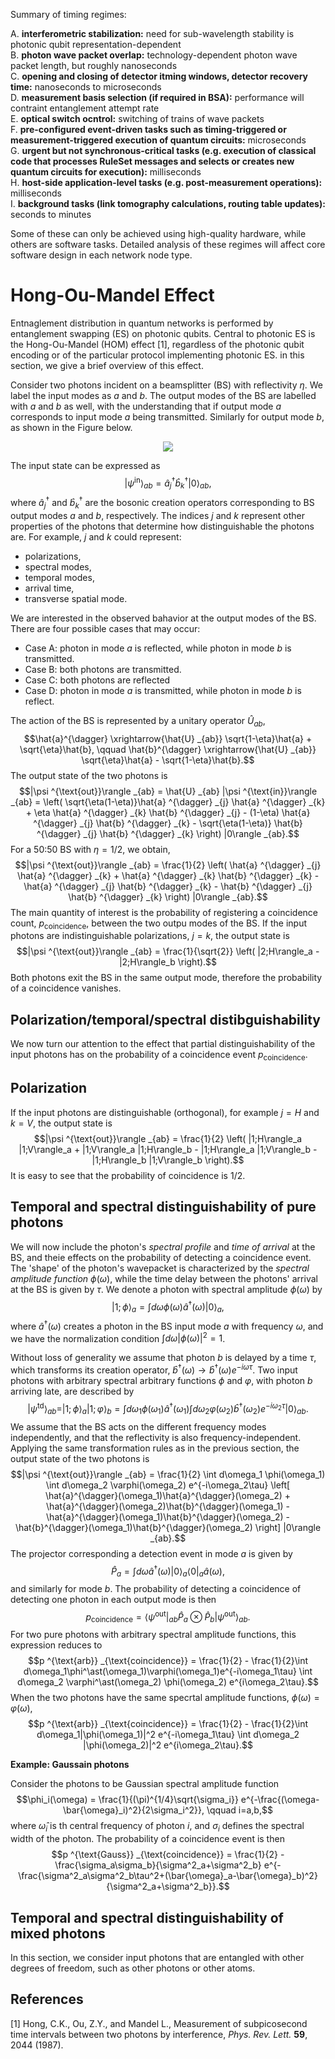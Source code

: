 Summary of timing regimes:

A. __interferometric stabilization:__ need for sub-wavelength stability is photonic qubit representation-dependent  
B. __photon wave packet overlap:__ technology-dependent photon wave packet length, but roughly nanoseconds  
C. __opening and closing of detector itming windows, detector recovery time:__ nanoseconds to microseconds  
D. __measurement basis selection (if required in BSA):__ performance will contraint entanglement attempt rate  
E. __optical switch ocntrol:__ switching of trains of wave packets  
F. __pre-configured event-driven tasks such as timing-triggered or measurement-triggered execution of quantum circuits:__ microseconds  
G. __urgent but not synchronous-critical tasks (e.g. execution of classical code that processes RuleSet messages and selects or creates new quantum circuits for execution):__ milliseconds  
H. __host-side application-level tasks (e.g. post-measurement operations):__ milliseconds  
I. __background tasks (link tomography calculations, routing table updates):__ seconds to minutes  

Some of these can only be achieved using high-quality hardware, while others are software tasks. Detailed analysis of these regimes will affect core software design in each network node type.

# Hong-Ou-Mandel Effect

Entnaglement distribution in quantum networks is performed by entanglement swapping (ES) on photonic qubits.
Central to photonic ES is the Hong-Ou-Mandel (HOM) effect [1], regardless of the photonic qubit encoding or of the particular protocol implementing photonic ES.
in this section, we give a brief overview of this effect.

Consider two photons incident on a beamsplitter (BS) with reflectivity $\eta$.
We label the input modes as $a$ and $b$.
The output modes of the BS are labelled with $a$ and $b$ as well, with the understanding that if output mode $a$ corresponds to input mode $a$ being transmitted.
Similarly for output mode $b$, as shown in the Figure below.
<p align="center">
  <img src="https://github.com/moonshot-nagayama-pj/playground/blob/main/michal/HOM.png"/>
</p>

The input state can be expressed as
$$|\psi ^{\text{in}}\rangle_{ab} = \hat{a}^{\dagger}_j\hat{b}^{\dagger}_k |0\rangle _{ab},$$
where $\hat{a}^{\dagger}_j$ and $\hat{b}^{\dagger}_k$ are the bosonic creation operators corresponding to BS output modes $a$ and $b$, respectively.
The indices $j$ and $k$ represent other properties of the photons that determine how distinguishable the photons are.
For example, $j$ and $k$ could represent:
- polarizations,
- spectral modes,
- temporal modes,
- arrival time,
- transverse spatial mode.

We are interested in the observed bahavior at the output modes of the BS.
There are four possible cases that may occur:
- Case A: photon in mode _a_ is reflected, while photon in mode _b_ is transmitted.
- Case B: both photons are transmitted.
- Case C: both photons are reflected
- Case D: photon in mode _a_ is transmitted, while photon in mode _b_ is reflect.

The action of the BS is represented by a unitary operator $\hat{U}_{ab}$,
$$\hat{a}^{\dagger} \xrightarrow{\hat{U} _{ab}} \sqrt{1-\eta}\hat{a} + \sqrt{\eta}\hat{b}, \qquad \hat{b}^{\dagger} \xrightarrow{\hat{U} _{ab}} \sqrt{\eta}\hat{a} - \sqrt{1-\eta}\hat{b}.$$
The output state of the two photons is
$$|\psi ^{\text{out}}\rangle _{ab} = \hat{U} _{ab} |\psi ^{\text{in}}\rangle _{ab} = \left( \sqrt{\eta(1-\eta)}\hat{a} ^{\dagger} _{j} \hat{a} ^{\dagger} _{k} + \eta \hat{a} ^{\dagger} _{k} \hat{b} ^{\dagger} _{j} - (1-\eta) \hat{a} ^{\dagger} _{j} \hat{b} ^{\dagger} _{k} - \sqrt{\eta(1-\eta)} \hat{b} ^{\dagger} _{j} \hat{b} ^{\dagger} _{k} \right) |0\rangle _{ab}.$$
For a 50:50 BS with $\eta=1/2$, we obtain,
$$|\psi ^{\text{out}}\rangle _{ab} = \frac{1}{2} \left( \hat{a} ^{\dagger} _{j} \hat{a} ^{\dagger} _{k} + \hat{a} ^{\dagger} _{k} \hat{b} ^{\dagger} _{k} - \hat{a} ^{\dagger} _{j} \hat{b} ^{\dagger} _{k} - \hat{b} ^{\dagger} _{j} \hat{b} ^{\dagger} _{k} \right) |0\rangle _{ab}.$$
The main quantity of interest is the probability of registering a coincidence count, $p _{\text{coincidence}}$, between the two outpu modes of the BS.
If the input photons are indistinguishable polarizations, $j=k$, the output state is
$$|\psi ^{\text{out}}\rangle _{ab} = \frac{1}{\sqrt{2}} \left( |2;H\rangle_a - |2;H\rangle_b \right).$$
Both photons exit the BS in the same output mode, therefore the probability of a coincidence vanishes.

## Polarization/temporal/spectral distibguishability

We now turn our attention to the effect that partial distinguishability of the input photons has on the probability of a coincidence event $p _{\text{coincidence}}$.

## Polarization
If the input photons are distinguishable (orthogonal), for example $j=H$ and $k=V$, the output state is
$$|\psi ^{\text{out}}\rangle _{ab} = \frac{1}{2} \left( |1;H\rangle_a |1;V\rangle_a + |1;V\rangle_a |1;H\rangle_b - |1;H\rangle_a |1;V\rangle_b - |1;H\rangle_b |1;V\rangle_b \right).$$
It is easy to see that the probability of coincidence is $1/2$.

## Temporal and spectral distinguishability of pure photons

We will now include the photon's _spectral profile_ and _time of arrival_ at the BS, and theie effects on the probability of detecting a coincidence event.
The 'shape' of the photon's wavepacket is characterized by the _spectral amplitude function_ $\phi(\omega)$, while the time delay between the photons' arrival at the BS is given by $\tau$.
We denote a photon with spectral amplitude $\phi(\omega)$ by
$$|1;\phi\rangle_a = \int d\omega \phi(\omega) \hat{a}^{\dagger}(\omega) |0\rangle_a,$$
where $\hat{a}^{\dagger}(\omega)$ creates a photon in the BS input mode $a$ with frequency $\omega$, and we have the normalization condition $\int d\omega |\phi(\omega)|^2=1$.

Without loss of generality we assume that photon $b$ is delayed by a time $\tau$, which transforms its creation operator,
$\hat{b}^{\dagger}(\omega) \rightarrow \hat{b}^{\dagger}(\omega) e^{-i\omega\tau}.$
Two input photons with arbitrary spectral arbitrary functions $\phi$ and $\varphi$, with photon $b$ arriving late, are described by
$$|\psi ^{\text{td}}\rangle _{ab} = |1;\phi\rangle_a |1;\varphi\rangle_b = \int d\omega_1 \phi(\omega_1)\hat{a}^{\dagger}(\omega_1) \int d\omega_2 \varphi(\omega_2)\hat{b}^{\dagger}(\omega_2) e^{-i\omega_2\tau} |0\rangle _{ab}.$$
We assume that the BS acts on the different frequency modes independently, and that the reflectivity is also frequency-independent.
Applying the same transformation rules as in the previous section, the output state of the two photons is
$$|\psi ^{\text{out}}\rangle _{ab} = \frac{1}{2} \int d\omega_1 \phi(\omega_1) \int d\omega_2 \varphi(\omega_2) e^{-i\omega_2\tau} \left[ \hat{a}^{\dagger}(\omega_1)\hat{a}^{\dagger}(\omega_2) + \hat{a}^{\dagger}(\omega_2)\hat{b}^{\dagger}(\omega_1) - \hat{a}^{\dagger}(\omega_1)\hat{b}^{\dagger}(\omega_2) - \hat{b}^{\dagger}(\omega_1)\hat{b}^{\dagger}(\omega_2) \right] |0\rangle _{ab}.$$
The projector corresponding a detection event in mode $a$ is given by
$$\hat{P}_a = \int d\omega\hat{a}^{\dagger}(\omega) |0\rangle_a\langle0|_a\hat{a}(\omega),$$
and similarly for mode $b$.
The probability of detecting a coincidence of detecting one photon in each output mode is then
$$p _{\text{coincidence}} = \langle\psi ^{\text{out}}| _{ab} \hat{P}_a \otimes \hat{P}_b |\psi ^{\text{out}}\rangle _{ab}.$$
For two pure photons with arbitrary spectral amplitude functions, this expression reduces to
$$p ^{\text{arb}} _{\text{coincidence}} = \frac{1}{2} - \frac{1}{2}\int d\omega_1\phi^\ast(\omega_1)\varphi(\omega_1)e^{-i\omega_1\tau} \int d\omega_2 \varphi^\ast(\omega_2) \phi(\omega_2) e^{i\omega_2\tau}.$$
When the two photons have the same specrtal amplitude functions, $\phi(\omega)=\varphi(\omega)$,
$$p ^{\text{arb}} _{\text{coincidence}} = \frac{1}{2} - \frac{1}{2}\int d\omega_1|\phi(\omega_1)|^2 e^{-i\omega_1\tau} \int d\omega_2 |\phi(\omega_2)|^2 e^{i\omega_2\tau}.$$

__Example: Gaussain photons__

Consider the photons to be Gaussian spectral amplitude function
$$\phi_i(\omega) = \frac{1}{(\pi)^{1/4}\sqrt{\sigma_i}} e^{-\frac{(\omega-\bar{\omega}_i)^2}{2\sigma_i^2}}, \qquad i=a,b,$$
where $\hat{\omega}_i$ is th central frequency of photon $i$, and $\sigma_i$ defines the spectral width of the photon.
The probability of a coincidence event is then
$$p ^{\text{Gauss}} _{\text{coincidence}} = \frac{1}{2} - \frac{\sigma_a\sigma_b}{\sigma^2_a+\sigma^2_b} e^{-\frac{\sigma^2_a\sigma^2_b\tau^2+(\bar{\omega}_a-\bar{\omega}_b)^2}{\sigma^2_a+\sigma^2_b}}.$$

## Temporal and spectral distinguishability of mixed photons

In this section, we consider input photons that are entangled with other degrees of freedom, such as other photons or other atoms.


## References

[1] Hong, C.K., Ou, Z.Y., and Mandel L., Measurement of subpicosecond time intervals between two photons by interference, _Phys. Rev. Lett._ __59__, 2044 (1987).
